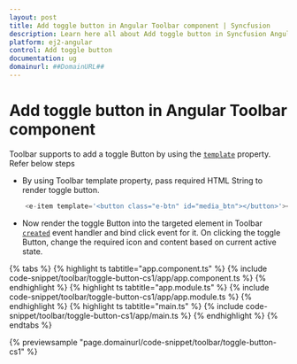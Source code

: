 ```yaml
---
layout: post
title: Add toggle button in Angular Toolbar component | Syncfusion
description: Learn here all about Add toggle button in Syncfusion Angular Toolbar component of Syncfusion Essential JS 2 and more.
platform: ej2-angular
control: Add toggle button 
documentation: ug
domainurl: ##DomainURL##
---
```


# Add toggle button in Angular Toolbar component

Toolbar supports to add a toggle Button by using the [`template`](https://ej2.syncfusion.com/angular/documentation/api/toolbar/item#template) property. Refer below steps

* By using Toolbar template property, pass required HTML String to render toggle button.

```typescript
    <e-item template='<button class="e-btn" id="media_btn"></button>'></e-item>
```

* Now render the toggle Button into the targeted element in Toolbar [`created`](https://ej2.syncfusion.com/angular/documentation/api/toolbar#created) event handler and bind click event for it.  On clicking the toggle Button, change the required icon and content based on current active state.

{% tabs %}
{% highlight ts tabtitle="app.component.ts" %}
{% include code-snippet/toolbar/toggle-button-cs1/app/app.component.ts %}
{% endhighlight %}
{% highlight ts tabtitle="app.module.ts" %}
{% include code-snippet/toolbar/toggle-button-cs1/app/app.module.ts %}
{% endhighlight %}
{% highlight ts tabtitle="main.ts" %}
{% include code-snippet/toolbar/toggle-button-cs1/app/main.ts %}
{% endhighlight %}
{% endtabs %}
  
{% previewsample "page.domainurl/code-snippet/toolbar/toggle-button-cs1" %}